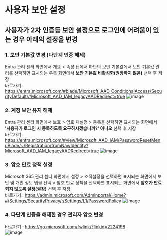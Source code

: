 # 사용자 보안 설정
## 사용자가 2차 인증등 보안 설정으로 로그인에 어려움이 있는 경우 아래의 설정을 변경

### 1. 보안 기본값 변경 (다단계 인증 해제)
Entra 관리 센터 화면에서 개요 > 속성 탭에서 하단의 보안 기본값에서 보안 기본값 관리를 선택하면 표시되는 우측 화면에서 **보안 기본값 비활성화(권장하지 않음)** 선택 후 저장    
바로가기 : https://entra.microsoft.com/#blade/Microsoft_AAD_ConditionalAccess/SecurityDefaults?Microsoft_AAD_IAM_legacyAADRedirect=true
![image](https://github.com/ClassSync/K12/assets/16409151/6ca63aaa-9120-4de0-a6f6-803f0c0aaf49)

### 2. 계정 보안 유지 해제
Entra 관리 센터 화면에서 보호 > 암호 재설정 > 등록을 선택하면 표시되는 화면에서 **'사용자가 로그인 시 등록하도록 요구하시겠습니까?' 아니오** 선택 후 저장   
바로가기 : https://entra.microsoft.com/#view/Microsoft_AAD_IAM/PasswordResetMenuBlade/~/Registration/fromNav/Identity?Microsoft_AAD_IAM_legacyAADRedirect=true
![image](https://github.com/ClassSync/K12/assets/16409151/c27b3189-b7aa-47cb-a894-13e4e21da2f6)

### 3. 암호 만료 정책 설정
Microsoft 365 관리 센터 화면에서 설정 > 조직설정을 선택하면 표시되는 화면에서 보안 및 개인 정보 탭을 선택 > 암호 만료 정책을 선택하면 표시되는 화면에서 **암호가 만료되지 않도록 설정(권장)** 선택 후 저장   
바로가기 : https://admin.microsoft.com/Adminportal/Home?#/Settings/SecurityPrivacy/:/Settings/L1/PasswordPolicy
![image](https://github.com/ClassSync/K12/assets/16409151/7f29224f-06a2-40ca-8a7e-ad7beb843db7)

### 4. 다단계 인증을 해제한 경우 관리자 암호 변경 
바로가기 : https://go.microsoft.com/fwlink/?linkid=2224198   
![image](https://github.com/ClassSync/K12/assets/16409151/ad948fa9-3aa5-4654-90ed-655a6dc5e1d9)
